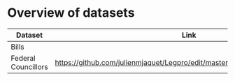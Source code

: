# Overview of datasets


|Dataset |Link|
|------------|-----------------------|
|Bills        |                       |
| Federal Councillors |  https://github.com/julienmjaquet/Legpro/edit/master/data/federal_councillors.csv          |
